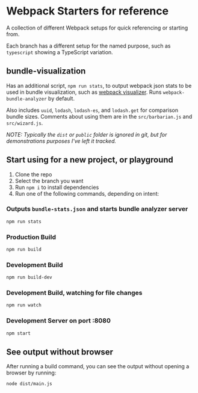 # Webpack Starters for reference

A collection of different Webpack setups for quick referencing or starting from.

Each branch has a different setup for the named purpose, such as `typescript` showing a TypeScript variation.

## bundle-visualization

Has an additional script, `npm run stats`, to output webpack json stats to be used in bundle visualization, such as [webpack visualizer](https://chrisbateman.github.io/webpack-visualizer/). Runs `webpack-bundle-analyzer` by default.

Also includes `uuid`, `lodash`, `lodash-es`, and `lodash.get` for comparison bundle sizes. Comments about using them are in the `src/barbarian.js` and `src/wizard.js`.

_NOTE: Typically the `dist` or `public` folder is ignored in git, but for demonstrations purposes I've left it tracked._

## Start using for a new project, or playground

1. Clone the repo
2. Select the branch you want
3. Run `npm i` to install dependencies
4. Run one of the following commands, depending on intent:

### Outputs `bundle-stats.json` and starts bundle analyzer server

```bash
npm run stats
```

### Production Build

```bash
npm run build
```

### Development Build

```bash
npm run build-dev
```

### Development Build, watching for file changes

```bash
npm run watch
```

### Development Server on port :8080

```bash
npm start
```

## See output without browser

After running a build command, you can see the output without opening a browser by running:

```bash
node dist/main.js
```
